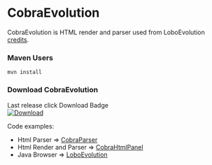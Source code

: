 # CobraEvolution

CobraEvolution is HTML render and parser used from LoboEvolution [credits](https://github.com/LoboEvolution/LoboEvolution).

### Maven Users
```
mvn install
```

### Download CobraEvolution

Last release click Download Badge <br/>
<a href="https://github.com/LoboEvolution/CobraEvolution/releases/download/3.1/cobraevolution-3.1.jar">
<img src="https://img.shields.io/github/downloads/LoboEvolution/CobraEvolution/total.svg" alt="Download">
</a> <br/>

Code examples:
* Html Parser => [CobraParser](https://github.com/LoboEvolution/CobraEvolution/blob/main/LoboUnitTest/src/test/java/org/loboevolution/driver/CobraParser.java)
* Html Render and Parser => [CobraHtmlPanel](https://github.com/LoboEvolution/CobraEvolution/blob/main/LoboUnitTest/src/test/java/org/loboevolution/driver/CobraHtmlPanel.java)
* Java Browser => [LoboEvolution](https://github.com/LoboEvolution/LoboEvolution)
